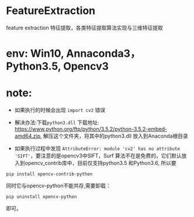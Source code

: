 ﻿# FeatureExtraction
feature extraction 特征提取，各类特征提取算法实现与三维特征提取

# env: Win10, Annaconda3， Python3.5, Opencv3
# note:
* 如果执行的时候会出现 ``import cv2`` 错误
  
* 解决办法:下载``python3.dll`` 下载地址: https://www.python.org/ftp/python/3.5.2/python-3.5.2-embed-amd64.zip, 解压这个文件夹，将其中的python3.dll 放入到Anaconda根目录

* 如果执行过程中发现 ``AttributeError: module 'cv2' has no attribute 'SIFT'``，要注意的是opencv3中SIFT，Surf 算法不在是免费的，它们默认放入到opencv_contrib库中，目前仅支持python3.5 和Python3.6, 所以要 
```shell
pip install opencv-contrib-python

```

同时它与opencv-python不能共存,需要卸载：

```shell
pip uninstall opencv-python
``` 

即可。